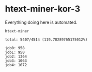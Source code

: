 # htext-miner-kor-3

Everything doing here is automated.

```
htext-miner

total: 5407/4514 (119.78289765175012%)

job0: 958
job1: 950
job2: 1364
job3: 1063
job4: 1072
```